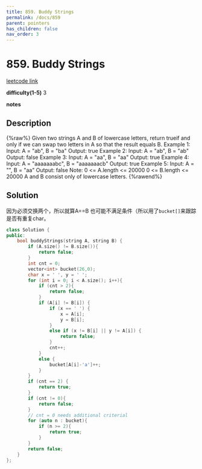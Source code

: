 ```yaml
---
title: 859. Buddy Strings 
permalink: /docs/859
parent: pointers
has_children: false
nav_order: 3
---
```

# 859. Buddy Strings 

[leetcode link](https://leetcode.com/problems/buddy-strings/)

**difficulty(1-5)**
3

**notes**

## Description

{%raw%}
Given two strings A and B of lowercase letters, return trueif and only if we can swap two letters in A so that the result equals B.
Example 1:
Input: A = "ab", B = "ba"
Output: true
Example 2:
Input: A = "ab", B = "ab"
Output: false
Example 3:
Input: A = "aa", B = "aa"
Output: true
Example 4:
Input: A = "aaaaaaabc", B = "aaaaaaacb"
Output: true
Example 5:
Input: A = "", B = "aa"
Output: false
Note:
0 <= A.length <= 20000
0 <= B.length <= 20000
A and B consist only of lowercase letters.
{%rawend%}

## Solution

因为必须交换两个，所以就算A==B 也可能不满足条件（所以用了`bucket[]`来跟踪是否有重复char。

```c++
class Solution {
public:
    bool buddyStrings(string A, string B) {
        if (A.size() != B.size()){
            return false;
        }
        int cnt = 0;
        vector<int> bucket(26,0);
        char x = ' ', y = ' ';
        for (int i = 0; i < A.size(); i++){
            if (cnt > 2){
                return false;
            }
            if (A[i] != B[i]) {
                if (x == ' ') {
                    x = A[i];
                    y = B[i];
                }
                else if (x != B[i] || y != A[i]) {
                    return false;
                }
                cnt++;
            }
            else {
                bucket[A[i]-'a']++;
            }
        }
        if (cnt == 2) {
            return true;
        }
        if (cnt != 0){
            return false;
        }
        // cnt = 0 needs additional criterial
        for (auto n : bucket){
            if (n >= 2){
                return true;
            }
        }
        return false;
    }
};
```

<!-- 
Default label
{: .label }

Blue label
{: .label .label-blue }

Stable
{: .label .label-green }

New release
{: .label .label-purple }

Coming soon
{: .label .label-yellow }

Deprecated
{: .label .label-red } -->
